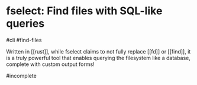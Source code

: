 # fselect: Find files with SQL-like queries
#cli #find-files

Written in [[rust]], while fselect claims to not fully replace [[fd]] or [[find]], it is a truly powerful tool that enables querying the filesystem like a database, complete with custom output forms!

#incomplete 
